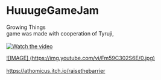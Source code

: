 # HuuugeGameJam
Growing Things<br>
game was made with cooperation of Tyruji,<br><br>
[![Watch the video](https://img.youtube.com/vi/Fm59C302S6E/0.jpg)](https://youtu.be/Fm59C302S6E)


[![IMAGE] (https://img.youtube.com/vi/Fm59C302S6E/0.jpg)](https://www.youtube.com/watch?v=Fm59C302S6E)
<br><br>
https://athomicus.itch.io/raisethebarrier
<br><br>
 
